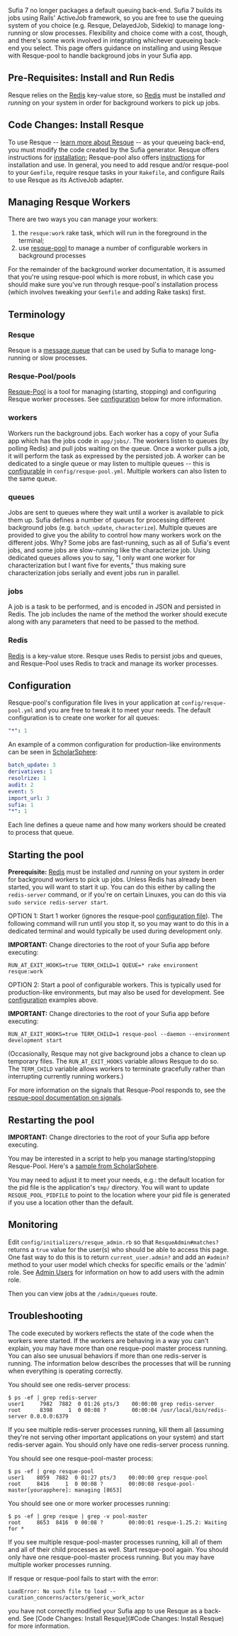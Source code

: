 Sufia 7 no longer packages a default queuing back-end. Sufia 7 builds its jobs using Rails' ActiveJob framework, so you are free to use the queuing system of you choice (e.g. Resque, DelayedJob, Sidekiq) to manage long-running or slow processes. Flexibility and choice come with a cost, though, and there's some work involved in integrating whichever queueing back-end you select. This page offers guidance on installing and using Resque with Resque-pool to handle background jobs in your Sufia app.

## Pre-Requisites: Install and Run Redis

Resque relies on the [Redis](http://redis.io/) key-value store, so [Redis](http://redis.io/) must be installed *and running* on your system in order for background workers to pick up jobs.

## Code Changes: Install Resque

To use Resque -- [learn more about Resque](https://github.com/resque/resque) -- as your queueing back-end, you must modify the code created by the Sufia generator. Resque offers instructions for [installation](https://github.com/resque/resque/#in-a-rails-3x-or-4x-app-as-a-gem); Resque-pool also offers [instructions](https://github.com/nevans/resque-pool#how-to-use) for installation and use. In general, you need to add resque and/or resque-pool to your `Gemfile`, require resque tasks in your `Rakefile`, and configure Rails to use Resque as its ActiveJob adapter. 

## Managing Resque Workers

There are two ways you can manage your workers:

1. the `resque:work` rake task, which will run in the foreground in the terminal;
2. use [resque-pool](https://github.com/nevans/resque-pool) to manage a number of configurable workers in background processes

For the remainder of the background worker documentation, it is assumed that you're using resque-pool which is more robust, in which case you should make sure you've run through resque-pool's installation process (which involves tweaking your `Gemfile` and adding Rake tasks) first.


## Terminology

### Resque

Resque is a [message queue](https://en.wikipedia.org/wiki/Message_queue) that can be used by Sufia to manage long-running or slow processes. 

### Resque-Pool/pools

[Resque-Pool](https://github.com/nevans/resque-pool) is a tool for managing (starting, stopping) and configuring Resque worker processes. See [configuration](#configuration) below for more information.

### workers

Workers run the background jobs. Each worker has a copy of your Sufia app which has the jobs code in `app/jobs/`. The workers listen to queues (by polling Redis) and pull jobs waiting on the queue. Once a worker pulls a job, it will perform the task as expressed by the persisted job. A worker can be dedicated to a single queue or may listen to multiple queues -- this is [configurable](#configuration) in `config/resque-pool.yml`. Multiple workers can also listen to the same queue.

### queues

Jobs are sent to queues where they wait until a worker is available to pick them up. Sufia defines a number of queues for processing different background jobs (e.g. `batch_update`, `characterize`). Multiple queues are provided to give you the ability to control how many workers work on the different jobs. Why? Some jobs are fast-running, such as all of Sufia's event jobs, and some jobs are slow-running like the characterize job. Using dedicated queues allows you to say, "I only want one worker for characterization but I want five for events," thus making sure characterization jobs serially and event jobs run in parallel.

### jobs

A job is a task to be performed, and is encoded in JSON and persisted in Redis. The job includes the name of the method the worker should execute along with any parameters that need to be passed to the method.

### Redis

[Redis](http://redis.io/) is a key-value store. Resque uses Redis to persist jobs and queues, and Resque-Pool uses Redis to track and manage its worker processes.

## Configuration

Resque-pool's configuration file lives in your application at `config/resque-pool.yml` and you are free to tweak it to meet your needs. The default configuration is to create one worker for all queues:

```yaml
"*": 1
```

An example of a common configuration for production-like environments can be seen in [ScholarSphere](https://github.com/psu-stewardship/scholarsphere/blob/develop/config/resque-pool.yml):

```yaml
batch_update: 3
derivatives: 1
resolrize: 1
audit: 2
event: 5
import_url: 3
sufia: 1
"*": 1
```

Each line defines a queue name and how many workers should be created to process that queue.

## Starting the pool

**Prerequisite:**  [Redis](http://redis.io/) must be installed *and running* on your system in order for background workers to pick up jobs.  Unless Redis has already been started, you will want to start it up. You can do this either by calling the `redis-server` command, or if you're on certain Linuxes, you can do this via `sudo service redis-server start`.

OPTION 1: Start 1 worker (ignores the resque-pool [configuration file](#configuration)). The following command will run until you stop it, so you may want to do this in a dedicated terminal and would typically be used during development only.

**IMPORTANT:** Change directories to the root of your Sufia app before executing:

```
RUN_AT_EXIT_HOOKS=true TERM_CHILD=1 QUEUE=* rake environment resque:work
```

OPTION 2: Start a pool of configurable workers. This is typically used for production-like environments, but may also be used for development.  See [configuration](#configuration) examples above.

**IMPORTANT:** Change directories to the root of your Sufia app before executing:

```
RUN_AT_EXIT_HOOKS=true TERM_CHILD=1 resque-pool --daemon --environment development start
```

(Occasionally, Resque may not give background jobs a chance to clean up temporary files. The `RUN_AT_EXIT_HOOKS` variable allows Resque to do so. The `TERM_CHILD` variable allows workers to terminate gracefully rather than interrupting currently running workers.)

For more information on the signals that Resque-Pool responds to, see the [resque-pool documentation on signals](https://github.com/nevans/resque-pool#signals).

## Restarting the pool

**IMPORTANT:** Change directories to the root of your Sufia app before executing.

You may be interested in a script to help you manage starting/stopping Resque-Pool. Here's a [sample from ScholarSphere](https://github.com/psu-stewardship/scholarsphere/blob/develop/script/restart_resque.sh).

You may need to adjust it to meet your needs, e.g.: the default location for the pid file is the application's `tmp/` directory.  You will want to update `RESQUE_POOL_PIDFILE` to point to the location where your pid file is generated if you use a location other than the default.

## Monitoring

Edit `config/initializers/resque_admin.rb` so that `ResqueAdmin#matches?` returns a `true` value for the user(s) who should be able to access this page. One fast way to do this is to return `current_user.admin?` and add an `#admin?` method to your user model which checks for specific emails or the 'admin' role. See [Admin Users](#admin-users) for information on how to add users with the admin role.

Then you can view jobs at the `/admin/queues` route.

## Troubleshooting

The code executed by workers reflects the state of the code when the workers were started. If the workers are behaving in a way you can't explain, you may have more than one resque-pool master process running. You can also see unusual behaviors if more than one redis-server is running. The information below describes the processes that will be running when everything is operating correctly.

You should see one redis-server process:

```
$ ps -ef | grep redis-server
user1     7982  7882  0 01:26 pts/3    00:00:00 grep redis-server
root      8398     1  0 00:08 ?        00:00:04 /usr/local/bin/redis-server 0.0.0.0:6379
```

If you see multiple redis-server processes running, kill them all (assuming they're not serving other important applications on your system) and start redis-server again. You should only have one redis-server process running.

You should see one resque-pool-master process:

```
$ ps -ef | grep resque-pool
user1    8059  7882  0 01:27 pts/3    00:00:00 grep resque-pool
root     8416     1  0 00:08 ?        00:00:08 resque-pool-master[yourapphere]: managing [8653]
```

You should see one or more worker processes running:

```
$ ps -ef | grep resque | grep -v pool-master
root     8653  8416  0 00:08 ?        00:00:01 resque-1.25.2: Waiting for *
```

If you see multiple resque-pool-master processes running, kill all of them and all of their child processes as well. Start resque-pool again. You should only have one resque-pool-master process running.  But you may have multiple worker processes running.  

If resque or resque-pool fails to start with the error:
```
LoadError: No such file to load -- curation_concerns/actors/generic_work_actor
```
you have not correctly modified your Sufia app to use Resque as a back-end. See [Code Changes: Install Resque](#Code Changes: Install Resque) for more information.
